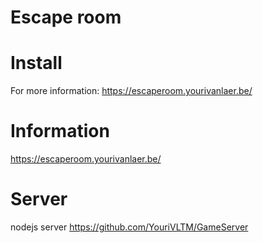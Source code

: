 # Escape room
# Install 
For more information:
https://escaperoom.yourivanlaer.be/
# Information
https://escaperoom.yourivanlaer.be/
# Server
nodejs server
https://github.com/YouriVLTM/GameServer